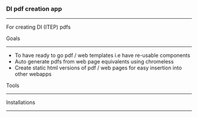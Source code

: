 ### DI pdf creation app

_____________________________

For creating DI (ITEP) pdfs


Goals

___________________

- To have ready to go pdf / web templates i.e have re-usable components
- Auto generate pdfs from web page equivalents using chromeless
- Create static html versions of pdf / web pages for easy insertion into other webapps

Tools

_________


Installations

______________
